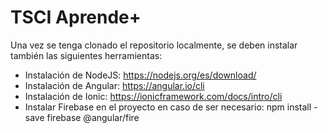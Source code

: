 # TSCI Aprende+

Una vez se tenga clonado el repositorio localmente, se deben instalar también las siguientes herramientas:
- Instalación de NodeJS: https://nodejs.org/es/download/
- Instalación de Angular: https://angular.io/cli
- Instalación de Ionic: https://ionicframework.com/docs/intro/cli
- Instalar Firebase en el proyecto en caso de ser necesario: npm install -save firebase @angular/fire

